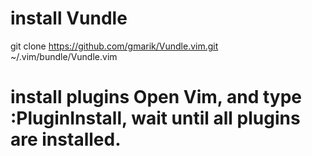 # install Vundle
git clone https://github.com/gmarik/Vundle.vim.git ~/.vim/bundle/Vundle.vim

# install plugins Open Vim, and type :PluginInstall, wait until all plugins are installed.
